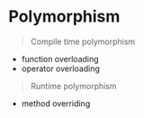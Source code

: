 # Polymorphism

> Compile time polymorphism
+ function overloading
+ operator overloading

> Runtime polymorphism
+ method overriding
